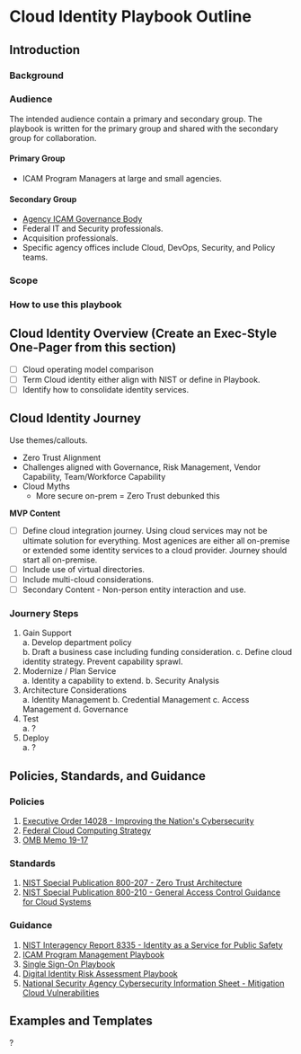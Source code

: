 # Cloud Identity Playbook Outline

## Introduction

### Background

### Audience
The intended audience contain a primary and secondary group. The playbook is written for the primary group and shared with the secondary group for collaboration.

#### Primary Group
- ICAM Program Managers at large and small agencies.

#### Secondary Group
- [Agency ICAM Governance Body](https://playbooks.idmanagement.gov/pm/governance/#program-governance-body)
- Federal IT and Security professionals.
- Acquisition professionals.
- Specific agency offices include Cloud, DevOps, Security, and Policy teams.

### Scope

### How to use this playbook

## Cloud Identity Overview (Create an Exec-Style One-Pager from this section)
- [ ] Cloud operating model comparison
- [ ] Term Cloud identity either align with NIST or define in Playbook.
- [ ] Identify how to consolidate identity services.

## Cloud Identity Journey
Use themes/callouts.  
  - Zero Trust Alignment
  - Challenges aligned with Governance, Risk Management, Vendor Capability, Team/Workforce Capability
  - Cloud Myths
     - More secure on-prem = Zero Trust debunked this

**MVP Content**
- [ ] Define cloud integration journey. Using cloud services may not be ultimate solution for everything. Most agenices are either all on-premise or extended some identity services to a cloud provider. Journey should start all on-premise.
- [ ] Include use of virtual directories.
- [ ] Include multi-cloud considerations.
- [ ] Secondary Content - Non-person entity interaction and use.

### Journery Steps
1. Gain Support  
  a. Develop department policy  
  b. Draft a business case including funding consideration.
  c. Define cloud identity strategy. Prevent capability sprawl.
2. Modernize / Plan Service  
  a. Identity a capability to extend.
  b. Security Analysis
3. Architecture Considerations  
  a. Identity Management
  b. Credential Management
  c. Access Management
  d. Governance
4. Test  
  a. ?
5. Deploy  
  a. ?

## Policies, Standards, and Guidance
### Policies
1. [Executive Order 14028 - Improving the Nation's Cybersecurity](https://www.federalregister.gov/documents/2021/05/17/2021-10460/improving-the-nations-cybersecurity)
2. [Federal Cloud Computing Strategy](https://cloud.cio.gov/)
3. [OMB Memo 19-17](https://www.whitehouse.gov/wp-content/uploads/2019/05/M-19-17.pdf)

### Standards
1. [NIST Special Publication 800-207 - Zero Trust Architecture](https://csrc.nist.gov/publications/detail/sp/800-207/final)
2. [NIST Special Publication 800-210 - General Access Control Guidance for Cloud Systems](https://csrc.nist.gov/publications/detail/sp/800-210/final)

### Guidance
1. [NIST Interagency Report 8335 - Identity as a Service for Public Safety](https://csrc.nist.gov/publications/detail/sp/800-210/final)
2. [ICAM Program Management Playbook](https://playbooks.idmanagement.gov/pm/)
3. [Single Sign-On Playbook](https://playbooks.idmanagement.gov/docs/playbook-sso.pdf)
4. [Digital Identity Risk Assessment Playbook](https://playbooks.idmanagement.gov/docs/playbook-dira.pdf)
5. [National Security Agency Cybersecurity Information Sheet - Mitigation Cloud Vulnerabilities](https://media.defense.gov/2020/Jan/22/2002237484/-1/-1/0/CSI-MITIGATING-CLOUD-VULNERABILITIES_20200121.PDF)

## Examples and Templates
?

